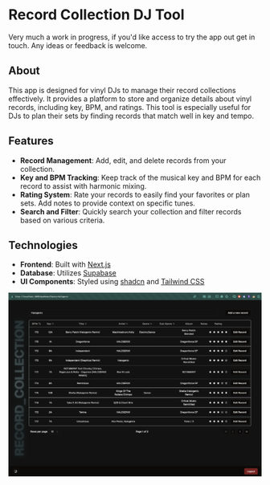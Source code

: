# Record Collection DJ Tool

Very much a work in progress, if you'd like access to try the app out get in touch. Any ideas or feedback is welcome.

## About

This app is designed for vinyl DJs to manage their record collections effectively. It provides a platform to store and organize details about vinyl records, including key, BPM, and ratings. This tool is especially useful for DJs to plan their sets by finding records that match well in key and tempo.

## Features

- **Record Management**: Add, edit, and delete records from your collection.
- **Key and BPM Tracking**: Keep track of the musical key and BPM for each record to assist with harmonic mixing.
- **Rating System**: Rate your records to easily find your favorites or plan sets. Add notes to provide context on specific tunes.
- **Search and Filter**: Quickly search your collection and filter records based on various criteria.

## Technologies

- **Frontend**: Built with [Next.js](https://nextjs.org/)
- **Database**: Utilizes [Supabase](https://supabase.io/)
- **UI Components**: Styled using [shadcn](https://github.com/shadcn) and [Tailwind CSS](https://tailwindcss.com/)

![A search for artist Halogenix](./gh/halogenix-search.png)